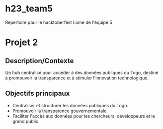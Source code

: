 # h23_team5
Repertoire pour le hacktoberfest Lome de l'équipe 5

# Projet 2

## Description/Contexte 
Un hub centralisé pour accéder à des données publiques du Togo, destiné à promouvoir la transparence et à stimuler l'innovation technologique.
## Objectifs principaux 
- Centraliser et structurer les données publiques du Togo.
- Promouvoir la transparence gouvernementale.
- Faciliter l'accès aux données pour les chercheurs, développeurs et le grand public.
